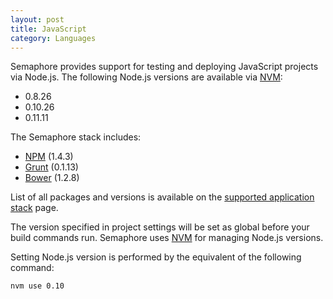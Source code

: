 ```yaml
---
layout: post
title: JavaScript
category: Languages
---
```


Semaphore provides support for testing and deploying JavaScript projects via
Node.js. The following Node.js versions are available via [NVM](https://github.com/creationix/nvm):

- 0.8.26
- 0.10.26
- 0.11.11

The Semaphore stack includes:

- [NPM](https://www.npmjs.org/) (1.4.3)
- [Grunt](http://gruntjs.com/) (0.1.13)
- [Bower](http://bower.io/) (1.2.8)

List of all packages and versions is available on the [supported application stack](/docs/supported-stack.html) page.

The version specified in project settings will be set as global before your build commands run. Semaphore uses [NVM](https://github.com/creationix/nvm) for managing Node.js versions.

Setting Node.js version is performed by the equivalent of the following command:

    nvm use 0.10

